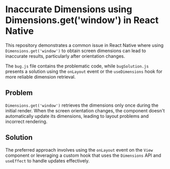 # Inaccurate Dimensions using Dimensions.get('window') in React Native

This repository demonstrates a common issue in React Native where using `Dimensions.get('window')` to obtain screen dimensions can lead to inaccurate results, particularly after orientation changes.

The `bug.js` file contains the problematic code, while `bugSolution.js` presents a solution using the `onLayout` event or the `useDimensions` hook for more reliable dimension retrieval.

## Problem

`Dimensions.get('window')` retrieves the dimensions only once during the initial render.  When the screen orientation changes, the component doesn't automatically update its dimensions, leading to layout problems and incorrect rendering.

## Solution

The preferred approach involves using the `onLayout` event on the `View` component or leveraging a custom hook that uses the `Dimensions` API and `useEffect` to handle updates effectively.